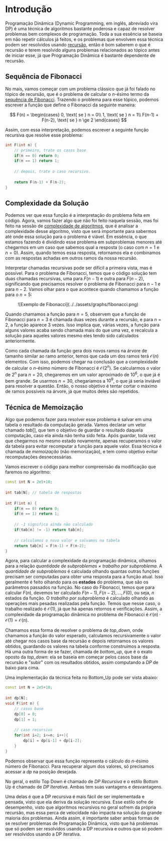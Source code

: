 # Introdução

Programação Dinâmica (Dynamic Programming, em inglês, abreviado vira DP) é uma técnica de algoritmos bastante poderosa e capaz de resolver problemas bem complexos de programação. Toda a sua essência se baseia em não repetir cálculos já feitos, e os problemas que envolvem essa técnica podem ser resolvidos usando [recursão](../recursion.md), então é bom saberem o que é recursão e terem resolvido alguns problemas relacionados ao tópico antes de iniciar esse, já que Programação Dinâmica é bastante dependente de recursão.

## Sequência de Fibonacci

No mais, vamos começar com um problema clássico que já foi falado no tópico de recursão, que é o problema de calcular o $n$-ésimo termo da [sequência de Fibonacci](https://pt.wikipedia.org/wiki/Sequ%C3%AAncia_de_Fibonacci). Trazendo o problema para esse tópico, podemos escrever a função que define o Fibonacci da seguinte maneira:

$$
F(n) = 
\begin{cases}
    0, \text{ se } n = 0\\
    1, \text{ se } n = 1\\
    F(n-1) + F(n-2), \text{ se } n \ge 2
\end{cases}
$$

Assim, com essa interpretação, podemos escrever a seguinte função recursiva que resolve esse problema:

``` cpp linenums="1" title="fibonacci.cpp"
int F(int n) {
    // primeiro, trate os casos base
    if(n == 0) return 0;
    if(n == 1) return 1;

    // depois, trate o caso recursivo.

    return F(n-1) + F(n-2);
}
```

## Complexidade da Solução

Podemos ver que essa função é a interpretação do problema feita em código. Agora, vamos fazer algo que não foi feito naquela sessão, mas foi feito na sessão de [complexidade de algoritmos](../complexity.md), que é analisar a complexidade desse algoritmo, visto que será importante para sabermos até onde essa solução para o problema é viável. Em essência, o que estamos fazendo é dividindo esse problema em subproblemas menores até chegarmos em um caso que sabemos qual a resposta (o caso com $n=1$ e $n=0$). Assim, quando temos essa resposta, retornamos ela e combinamos com as respostas achadas em outros ramos da nossa recursão.

Interpretar chamadas recursivas pode ser difícil a primeira vista, mas é possível. Para o problema de Fibonacci, temos que o código solução tem duas chamadas recursivas, uma para $F(n-1)$ e outra para $F(n-2)$, significando que precisamos resolver o problema de Fibonacci para $n-1$ e para $n-2$. Vamos olhar para o que acontece quando chamamos a função para o $n = 5$:

<figure markdown="span" class="graphs"> 
    ![Exemplo de Fibonacci](../../assets/graphs/fibonacci.png)
</figure>

Quando chamamos a função para $n=5$, observem que a função de Fibonacci para $n=3$ é chamada duas vezes durante a recursão, e para $n=2$, a função aparece $3$ vezes. Isso implica que, várias vezes, a função para alguns valores acaba sendo chamada mais do que uma vez, e recalcula a solução para aqueles valores mesmo eles tendo sido calculados anteriormente.

Como cada chamada da função gera dois novos ramos na árvore de tamanho similar ao ramo anterior, temos que cada um dos ramos terá $\mathcal{O}(n)$ elementos. Com isso, podemos chegar na conclusão que a complexidade de calcular o $n$-ésimo número de Fibonacci é $\mathcal{O}(2^n)$. Se calcularmos o valor de $2^n$ para $n = 20$, chegaremos em um valor aproximado de $10^6$, o que já é bem grande. Se usarmos $n = 30$, chegaríamos a $10^9$, o que já seria inviável para resolver a questão. Então, o nosso objetivo é tentar cortar o máximo de ramos possíveis na árvore, já que muitos deles são repetidos.

## Técnica de Memoização

Algo que podemos fazer para resolver esse problema é salvar em uma tabela o resultado da computação gerada. Vamos declarar um vetor chamado $tab[]$, que tem o objetivo de guardar o resultado daquela computação, caso ela ainda não tenha sido feita. Após guardar, toda vez que chegarmos no mesmo estado novamente, apenas recuperamos o valor da tabela para evitar recomputar a função para aquele valor. Essa técnica é chamada de _memoização_ (não memorização), e tem como objetivo evitar recomputações desnecessárias.

Vamos escrever o código para melhor compreensão da modificação que faremos no algoritmo:

``` cpp linenums="1" title="fibonacci_dp.cpp"
const int N = 2e5+10;

int tab[N]; // tabela de respostas

int F(int n) {
    if(n == 0) return 0;
    if(n == 1) return 1;

    // -1 significa ainda não calculado
    if(tab[n] != -1) return tab[n];

    // calculamos o novo valor e salvamos na tabela
    return tab[n] = F(n-1) + F(n-2);
}
```

Agora, para calcular a complexidade da programação dinâmica, olhamos para a relação _quantidade de subproblemas $\times$ trabalho por subproblema_. A _quantidade de subproblemas_ é calculada olhando quantas outras funções precisam ser computadas para obter uma resposta para a função atual. Isso geralmente é feito olhando para os **estados** do problema, que são os parâmetros passados na função. No caso do Fibonacci, temos que para calcular $F(n)$, devemos ter calculado $F(n-1), F(n-2), \dots, F(0)$, ou seja, $n$ estados da função. O _trabalho por subproblema_ é calculado olhando as operações mais pesadas realizadas pela função. Temos que nesse caso, o trabalho realizado é $\mathcal{O}(1)$, já que há apenas retornos e verificações. Assim, a complexidade da programação dinâmica no problema de Fibonacci é $\mathcal{O}(n) \cdot \mathcal{O}(1) = \mathcal{O}(n)$.

Chamamos essa forma de resolver o problema de _top\_down_, onde chamamos a função do valor esperado, calculamos recursivamente o valor até chegar nos casos base da recursão e depois retornamos os valores obtidos, guardando os valores na tabela conforme construímos a resposta. Há uma outra forma de se fazer, chamada de _bottom\_up_, que é o exato oposto da _top\_down_: ela se baseia em começar pelos casos base da recursão e "subir" com os resultados obtidos, assim computando a $DP$ de baixo para cima.

Uma implementação da técnica feita no Bottom_Up pode ser vista abaixo:

``` cpp title="bottom_up_fibonacci_dp.cpp" linenums="1"
const int N = 2e5+10;

int dp[N];
void F(int n) {
    // casos base
    dp[0] = 0;
    dp[1] = 1;

    // caso recursivo
    for(int i=2; i<=n; i++){
        dp[i] = dp[i-1] + dp[i-2];
    }
}
```

Podemos observar que essa função representa o cálculo do $n$-ésimo número de Fibonacci. Para recuperar algum dos valores, só precisamos acessar a $dp$ na posição desejada.

No geral, o estilo Top Down é chamado de _DP Recursiva_ e o estilo Bottom Up é chamado de _DP Iterativa_. Ambas tem suas vantagens e desvantagens.

Uma delas é que a DP recursiva é mais fácil de ser implementada e pensada, visto que ela deriva da solução recursiva. Esse estilo sofre de desempenho, visto que algoritmos recursivos no geral sofrem da própria recursão, mas essa perca de velocidade não impacta na solução da grande maioria dos problemas. Ainda assim, é importante saber ambas formas de se resolver problemas de Programação Dinâmica, visto que há problemas que só podem ser resolvidos usando a DP recursiva e outros que só podem ser resolvidos usando a DP iterativa.